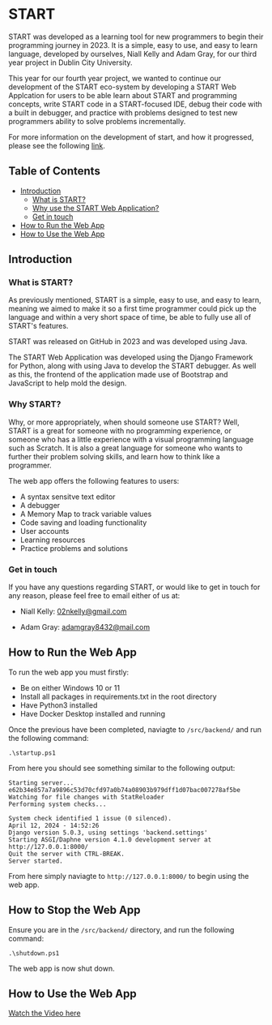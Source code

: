 # START

START was developed as a learning tool for new programmers to begin their
programming journey in 2023. It is a simple, easy to use, and easy to learn language,
developed by ourselves, Niall Kelly and Adam Gray, for our third year project in Dublin
City University.

This year for our fourth year project, we wanted to continue our development of the START
eco-system by developing a START Web Applcation for users to be able learn about START
and programming concepts, write START code in a START-focused IDE, debug their code with a
built in debugger, and practice with problems designed to test new programmers ability to
solve problems incrementally.

For more information on the development of start, and how it progressed, please see
the following [link](https://fragrant-target-ab8.notion.site/START-Web-Application-Blog-0700a84e0c234986b59a68a08ac70a76?pvs=4).

## Table of Contents

- [Introduction](#introduction)
  - [What is START?](#what-is-start)
  - [Why use the START Web Application?](#why-start)
  - [Get in touch](#get-in-touch)
- [How to Run the Web App](#how-to-run-the-web-app)
- [How to Use the Web App](#how-to-use-the-web-app)


## Introduction

### What is START?

As previously mentioned, START is a simple, easy to use, and easy to learn, meaning
we aimed to make it so a first time programmer could pick up the language and within
a very short space of time, be able to fully use all of START's features.

START was released on GitHub in 2023 and was developed using Java.

The START Web Application was developed using the Django Framework for Python, along
with using Java to develop the START debugger. As well as this, the frontend of the
application made use of Bootstrap and JavaScript to help mold the design.

### Why START?

Why, or more appropriately, when should someone use START? Well, START is a great for
someone with no programming experience, or someone who has a little experience with a visual
programming language such as Scratch. It is also a great language for someone who wants to
further their problem solving skills, and learn how to think like a programmer.

The web app offers the following features to users:

- A syntax sensitve text editor
- A debugger
- A Memory Map to track variable values
- Code saving and loading functionality
- User accounts
- Learning resources
- Practice problems and solutions

### Get in touch

If you have any questions regarding START, or would like to get in touch for any reason,
please feel free to email either of us at:

- Niall Kelly: 02nkelly@gmail.com

- Adam Gray: adamgray8432@mail.com

## How to Run the Web App

To run the web app you must firstly:

- Be on either Windows 10 or 11
- Install all packages in requirements.txt in the root directory
- Have Python3 installed
- Have Docker Desktop installed and running

Once the previous have been completed, naviagte to `/src/backend/` and
run the following command:

`.\startup.ps1`

From here you should see something similar to the following output:

    Starting server...
    e62b34e857a7a9896c53d70cfd97a0b74a08903b979dff1d07bac007278af5be
    Watching for file changes with StatReloader
    Performing system checks...

    System check identified 1 issue (0 silenced).
    April 12, 2024 - 14:52:26
    Django version 5.0.3, using settings 'backend.settings'
    Starting ASGI/Daphne version 4.1.0 development server at http://127.0.0.1:8000/
    Quit the server with CTRL-BREAK.
    Server started.

From here simply naviagte to `http://127.0.0.1:8000/` to begin using the web app.

## How to Stop the Web App

Ensure you are in the `/src/backend/` directory, and run the following command:

`.\shutdown.ps1`

The web app is now shut down.

## How to Use the Web App

[Watch the Video here](https://gitlab.computing.dcu.ie/kellyn88/2024-ca400-kellyn88-graya27/-/blob/adam-local-dev/res/learning-vids/overview-start-app.mp4?ref_type=heads)